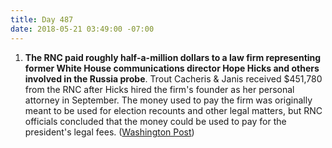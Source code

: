 ```yaml
---
title: Day 487
date: 2018-05-21 03:49:00 -07:00
---
```


1. **The RNC paid roughly half-a-million dollars to a law firm representing former White House communications director Hope Hicks and others involved in the Russia probe**. Trout Cacheris & Janis received $451,780 from the RNC after Hicks hired the firm's founder as her personal attorney in September. The money used to pay the firm was originally meant to be used for election recounts and other legal matters, but RNC officials concluded that the money could be used to pay for the president's legal fees. ([Washington Post](https://www.washingtonpost.com/news/post-politics/wp/2018/05/20/rnc-paid-nearly-half-a-million-dollars-to-law-firm-representing-hope-hicks-and-others-in-russia-probes/?utm_term=.cb59fcd637ad))